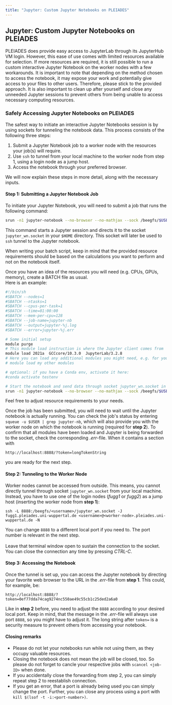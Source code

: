 ```yaml
---
title: "Jupyter: Custom Jupyter Notebooks on PLEIADES"
---
```


## Jupyter: Custom Jupyter Notebooks on PLEIADES
PLEIADES does provide easy access to JupyterLab through its JupyterHub VM login. However, this ease of use comes with limited resources available for selection. If more resources are required, it is still possible to run a custom interactive Jupyter Notebook on the worker nodes with a few workarounds. It is important to note that depending on the method chosen to access the notebook, it may expose your work and potentially give access to your files to other users. Therefore, please stick to the provided approach. It is also important to clean up after yourself and close any unneeded Jupyter sessions to prevent others from being unable to access necessary computing resources.

### Safely Accessing Jupyter Notebooks on PLEIADES
The safest way to initiate an interactive Jupyter Notebooks session is by using sockets for tunneling the notebook data.  This process consists of the following three steps:

1. Submit a Jupyter Notebook job to a worker node with the resources your job(s) will require.
2. Use `ssh` to tunnel from your local machine to the worker node from step 1, using a login node as a jump host.
3. Access the notebook through your preferred browser.

We will now explain these steps in more detail, along with the necessary inputs.

#### Step 1: Submitting a Jupyter Notebook Job
To initiate your Jupyter Notebook, you will need to submit a job that runs the following command:

```bash
srun -n1 jupyter-notebook --no-browser --no-mathjax --sock /beegfs/$USER/jupyter_wn.socket
```

This command starts a Jupyter session and directs it to the socket `jupyter_wn.socket` in your `$HOME` directory. This socket will later be used to `ssh` tunnel to the Jupyter notebook.  
  
When writing your batch script, keep in mind that the provided resource requirements should be based on the calculations you want to perform and not on the notebook itself.  
  
Once you have an idea of the resources you will need (e.g. CPUs, GPUs, memory), create a BATCH file as usual.  
Here is an example:

```bash
#!/bin/sh
#SBATCH --nodes=1
#SBATCH --ntasks=1
#SBATCH --cpus-per-task=1
#SBATCH --time=01:00:00
#SBATCH --mem-per-cpu=128
#SBATCH --job-name=jupyter-nb
#SBATCH --output=jupyter-%j.log
#SBATCH --error=jupyter-%j.err

# Some initial setup
module purge
# This module load instruction is where the Jupyter client comes from
module load 2021a  GCCcore/10.3.0  JupyterLab/3.2.8
# Here you can load any additional modules you might need, e.g. for your simulations or for running R notebooks
# module load my other modules

# optional: if you have a Conda env, activate it here:
#conda activate testenv

# Start the notebook and send data through socket jupyter_wn.socket in $HOME
srun -n1 jupyter-notebook --no-browser --no-mathjax --sock /beegfs/$USER/jupyter_wn.socket
```
    
Feel free to adjust resource requirements to your needs. 

Once the job has been submitted, you will need to wait until the Jupyter notebook is actually running. You can check the job's status by entering `squeue -u $USER | grep jupyter-nb`, which will also provide you with the worker node on which the notebook is running (required for **step 2**). To confirm that all modules have been loaded and Jupyter is being forwarded to the socket, check the corresponding *.err*-file. When it contains a section with  
```
http://localhost:8888/?token=longTokenString
```
you are ready for the next step.


#### Step 2: Tunneling to the Worker Node
Worker nodes cannot be accessed from outside. This means, you cannot directly tunnel through socket `jupyter_wn.socket` from your local machine. Instead, you have to use one of the login nodes (*fugg1* or *fugg2*) as a jump host (inserting the worker node from **step 1**):

```
ssh -L 8888:/beegfs/<username>/jupyter_wn.socket -J fugg1.pleiades.uni-wuppertal.de <username>@<worker-node>.pleiades.uni-wuppertal.de -N
```

You can change `8888` to a different local port if you need to. The port number is relevant in the next step. \
\
Leave that terminal window open to sustain the connection to the socket. You can close the connection any time by pressing *CTRL-C*.


#### Step 3: Accessing the Notebook
Once the tunnel is set up, you can access the Jupyter notebook by directing your favorite web browser to the URL in the *.err*-file from **step 1**. This could, for example, be:

```
http://localhost:8888/?token=0ef77dda74cag9274nc550ae49c55cb1c25ded2a6a0
```
    
Like in **step 2** before, you need to adjust the `8888` according to your desired local port. Keep in mind, that the message in the *.err*-file will always use port `8888`, so you might have to adjust it. The long string after `token=` is a security measure to prevent others from accessing your notebook.


#### Closing remarks
* Please do not let your notebooks run while not using them, as they occupy valuable resources.
* Closing the notebook does not mean the job will be closed, too. So please do not forget to cancle your respective jobs with `scancel <job-ID>` when done.
* If you accidentally close the forwarding from step 2, you can simply repeat step 2 to reestablish connection.
* If you get an error, that a port is already being used you can simply change the port. Further, you can close any process using a port with `kill $(lsof -t -i:<port-number>)`. 



















